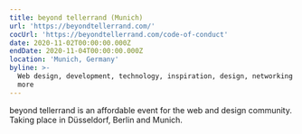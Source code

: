 ```yaml
---
title: beyond tellerrand (Munich)
url: 'https://beyondtellerrand.com/'
cocUrl: 'https://beyondtellerrand.com/code-of-conduct'
date: 2020-11-02T00:00:00.000Z
endDate: 2020-11-04T00:00:00.000Z
location: 'Munich, Germany'
byline: >-
  Web design, development, technology, inspiration, design, networking and much
  more
---
```

beyond tellerrand is an affordable event for the web and design community. Taking place in Düsseldorf, Berlin and Munich.
